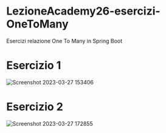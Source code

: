 # LezioneAcademy26-esercizi-OneToMany
Esercizi relazione One To Many in Spring Boot 
# Esercizio 1
![Screenshot 2023-03-27 153406](https://user-images.githubusercontent.com/79428202/228065761-717dd6dc-6853-4d8c-9d90-cc0bbdd199f6.png)
# Esercizio 2
![Screenshot 2023-03-27 172855](https://user-images.githubusercontent.com/79428202/228065784-4b5f722a-acdf-44f4-8b40-d5f194494f10.png)
